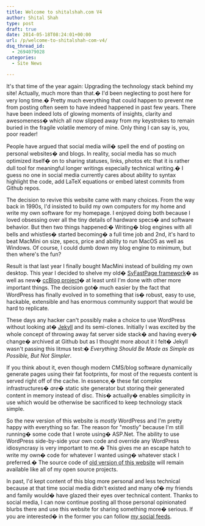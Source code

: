 ```yaml
---
title: Welcome to shitalshah.com V4
author: Shital Shah
type: post
draft: true
date: 2014-05-18T08:24:01+00:00
url: /p/welcome-to-shitalshah-com-v4/
dsq_thread_id:
  - 2694079028
categories:
  - Site News

---
```

It's that time of the year again: Upgrading the technology stack behind my site! Actually, much more than that.� I'd been neglecting to post here for very long time.� Pretty much everything that could happen to prevent me from posting often seem to have indeed happened in past few years. There have been indeed lots of glowing moments of insights, clarity and awesomeness� which all now slipped away from my keystrokes to remain buried in the fragile volatile memory of mine. Only thing I can say is, you, poor reader! 

People have argued that social media will� spell the end of posting on personal websites� and blogs. In reality, social media has so much optimized itself� on to sharing statuses, links, photos etc that it is rather dull tool for meaningful longer writings especially technical writing.� I guess no one in social media currently cares about ability to syntax highlight the code, add LaTeX equations or embed latest commits from Github repos. 

The decision to revive this website came with many choices. From the way back in 1990s, I'd insisted to build my own computers for my home and write my own software for my homepage. I enjoyed doing both because I loved obsessing over all the tiny details of hardware specs� and software behavior. But then two things happened:� Writing� blog engines with all bells and whistles� started becoming� a full time job and 2nd, it's hard to beat MacMini on size, specs, price and ability to run MacOS as well as Windows. Of course, I could dumb down my blog engine to minimum, but then where's the fun? 

Result is that last year I finally bought MacMini instead of building my own desktop. This year I decided to shelve my old� [SyFastPage framework][1]� as well as new� [ccBlog project][2]� at least until I'm done with other more important things. The decision got� much easier by the fact that WordPress has finally evolved in to something that is� robust, easy to use, hackable, extensible and has enormous community support that would be hard to replicate. 

These days any hacker can't possibly make a choice to use WordPress without looking at� [Jekyll][3] and its semi-clones. Initially I was excited by the whole concept of throwing away fat server side stack� and having every� change� archived at Github but as I thought more about it I felt� Jekyll wasn't passing this litmus test:� _Everything Should Be Made as Simple as Possible, But Not Simpler_. 

If you think about it, even though modern CMS/blog software dynamically generate pages using their fat footprints, for most of the requests content is served right off of the cache. In essence,� these fat complex infrastructures� _are_� static site generator but storing their generated content in memory instead of disc. This� actually� enables simplicity in use which would be otherwise be sacrificed to keep technology stack simple. 

So the new version of this website is _mostly_ WordPress and I'm pretty happy with everything so far. The reason for "mostly" because I'm still running� some code that I wrote using� ASP.Net. The ability to use WordPress side-by-side your own code and override any WordPress idiosyncrasy is very important to me.� This gives me an escape hatch to write my own� code for whatever I wanted using� whatever stack I preferred.� The source code of [old version of this website][4] will remain available like all of my open source projects. 

In past, I'd kept content of this blog more personal and less technical because at that time social media didn't existed and many of� my friends and family would� have glazed their eyes over technical content. Thanks to social media, I can now continue posting all those personal opinionated blurbs there and use this website for sharing something more� serious. If you are interested� in the former you can follow [my social feeds][5].

 [1]: https://github.com/sytelus/SyFastPage
 [2]: https://github.com/sytelus/CCBlog
 [3]: http://jekyllrb.com/
 [4]: https://github.com/sytelus/ShitalShahWebV3
 [5]: /connect/